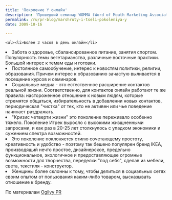 ```yaml
---
title: 'Поколение Y онлайн'
description: 'Прошедший семинар WOMMA (Word of Mouth Marketing Association) был посвящен "Поколению Y" - новой формации, которая обещает стать одной из важнейших групп потребителей. Сейчас в это поколение входят люди от 22 до 29 лет, в основном совершившие быструю карьеру, недавние выпускники высших учебных заведений. Вот некоторые черты этого нового поколения, которые важны для понимания того, как обращаться к этому поколению с маркетинговыми посланиями.'
permalink: /ru/pr-blog/marshruty-i-tseli-pokoleniya-y
date: 2009-10-16

---
```


    <ul><li>Более 3 часов в день онлайн</li>

  <li> Забота о здоровье, сбалансированное питание, занятия спортом. Популярность темы вегетарианства, различные восточные практики. Большой интерес к темам еды и готовки. </li>

 <li> Постоянное самообучение, интерес к новостям политики, религии, образования. Причем интерес к образованию зачастую выливается в посещение курсов и семинаров.</li>

   <li> Социальные медиа - это естественное расширение контактов реальной жизни. Соответственно, для контактов онлайн работают те же правила: настороженное отношение к новым людям, которые стремятся общаться, избирательность в добавлении новых контактов, периодическая "чистка" от тех, кто не активен или чье поведение начинает раздражать. </li>

  <li> "Кризис четверти жизни" это поколение переживало особенно тяжело. Поколение Игрек выросло с высокими жизщненными запросами, и как раз в 20-25 лет столкнулось с упадком экономики и сужением спектра возможностей. </li>

   <li> Это поколение поклоняется стилю сочетающему простоту, креативность и удобство - поэтому так бешено популярен бренд IKEA, производящий нечто простое, дизайнерское, предельно функциональное, экологичное и предоставляющее огромные возможности для творчества, переделки "под себя", сделав из мебели, света, текстиля -  конструктор. </li>

   <li>Женщины более склонны к тому, чтобы делиться в социальных сетях своим опытом от пользования каким-либо товаром, высказывать отношение к бренду. </li></ul>

По материалам <a href="https://blog.ogilvypr.com/2009/10/understanding-generation-y-through-social-media/">Ogilvy PR</a>

